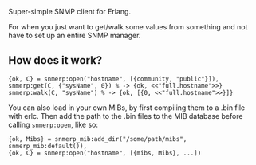 Super-simple SNMP client for Erlang.

For when you just want to get/walk some values from something and not have to set up an entire SNMP manager.

## How does it work?

    {ok, C} = snmerp:open("hostname", [{community, "public"}]),
    snmerp:get(C, {"sysName", 0}) % -> {ok, <<"full.hostname">>}
    snmerp:walk(C, "sysName") % -> {ok, [{0, <<"full.hostname">>}]}

You can also load in your own MIBs, by first compiling them to a .bin file with erlc. Then add the path to the .bin files to the MIB database before calling `snmerp:open`, like so:

    {ok, Mibs} = snmerp_mib:add_dir("/some/path/mibs", snmerp_mib:default()),
    {ok, C} = snmerp:open("hostname", [{mibs, Mibs}, ...])
